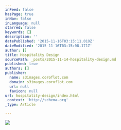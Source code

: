 ```yaml
---
inFeed: false
hasPage: true
inNav: false
inLanguage: null
starred: false
keywords: []
description: ''
datePublished: '2015-11-16T03:15:11.010Z'
dateModified: '2015-11-16T03:15:08.171Z'
author: []
title: Hospitality Design
sourcePath: _posts/2015-11-14-hospitality-design.md
published: true
authors: []
publisher:
  name: s3images.coroflot.com
  domain: s3images.coroflot.com
  url: null
  favicon: null
url: hospitality-design/index.html
_context: 'http://schema.org'
_type: Article

---
```

![](http://s3images.coroflot.com/user_files/individual_files/original_327436_3v2czbi_lpnktgqqyug48qz2u.png)